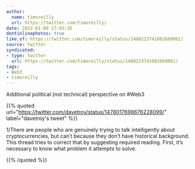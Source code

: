 ```yaml
---
author:
  name: timoreilly
  url: https://twitter.com/timoreilly/
date: 2022-01-09 17:03:35
dontinlinephotos: true
like_of: https://twitter.com/timoreilly/status/1480223741082669061/
source: twitter
syndicated:
- type: twitter
  url: https://twitter.com/timoreilly/status/1480223741082669061/
tags:
- Web3
- timoreilly
---
```


Additional political (not technical) perspective on #Web3 

{{% quoted url="https://twitter.com/davetroy/status/1478017698676228099/" label="davetroy's tweet" %}}

1/There are people who are genuinely trying to talk intelligently about cryptocurrencies, but can’t because they don’t have historical background. This thread tries to correct that by suggesting required reading. First, it’s necessary to know what problem it attempts to solve.

{{% /quoted %}}